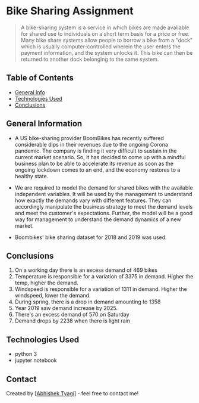 # Bike Sharing Assignment

> A bike-sharing system is a service in which bikes are made available for shared use to individuals on a short term basis for a price or free. Many bike share systems allow people to borrow a bike from a "dock" which is usually computer-controlled wherein the user enters the payment information, and the system unlocks it. This bike can then be returned to another dock belonging to the same system.

## Table of Contents

* [General Info](#general-information)
* [Technologies Used](#technologies-used)
* [Conclusions](#conclusions)

## General Information

* A US bike-sharing provider BoomBikes has recently suffered considerable dips in their revenues due to the ongoing Corona pandemic. The company is finding it very difficult to sustain in the current market scenario. So, it has decided to come up with a mindful business plan to be able to accelerate its revenue as soon as the ongoing lockdown comes to an end, and the economy restores to a healthy state.

* We are required to model the demand for shared bikes with the available independent variables. It will be used by the management to understand how exactly the demands vary with different features. They can accordingly manipulate the business strategy to meet the demand levels and meet the customer's expectations. Further, the model will be a good way for management to understand the demand dynamics of a new market.

* Boombikes' bike sharing dataset for 2018 and 2019 was used.

## Conclusions

1. On a working day there is an excess demand of 469 bikes
2. Temperature is responsible for a variation of 3375 in demand. Higher the temp, higher the demand.
3. Windspeed is responsible for a variation of 1311 in demand. Higher the windspeed, lower the demand.
4. During spring, there is a drop in demand amounting to 1358
5. Year 2019 saw demand increase by 2025.
6. There's an excess demand of 570 on Saturday
7. Demand drops by 2238 when there is light rain

## Technologies Used

* python 3
* jupyter notebook

## Contact

Created by [[Abhishek Tyagi](https://github.com/Tyagi0502)] - feel free to contact me!
